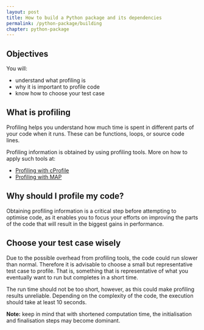 ```yaml
---
layout: post
title: How to build a Python package and its dependencies
permalink: /python-package/building
chapter: python-package
---
```


## Objectives

You will:

* understand what profiling is
* why it is important to profile code
* know how to choose your test case

## What is profiling

Profiling helps you understand how much time is spent in different parts of 
your code when it runs. These can be functions, loops, or source code lines.

Profiling information is obtained by using profiling tools. More on how to apply
such tools at:
 * [Profiling with cProfile](profiling-cprofile)
 * [Profiling with MAP](profiling-map)

## Why should I profile my code?

Obtaining profiling information is a critical step before attempting to optimise code, as it
enables you to focus your efforts on improving the parts of the code that
will result in the biggest gains in performance.

## Choose your test case wisely

Due to the possible overhead from profiling tools, the code could run slower than normal. 
Therefore it is advisable to choose a small but representative test case to profile. That is,
something that is representative of what you eventually want to run but completes in a short time.

The run time should not be too short, however, as this could make profiling results unreliable. Depending on the complexity of the code, the execution should take at least 10 seconds.

**Note:** keep in mind that with shortened computation time, the initialisation and finalisation steps may become dominant.

